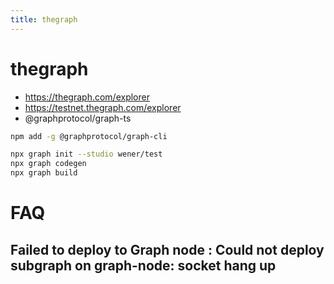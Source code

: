 ```yaml
---
title: thegraph
---
```


# thegraph

- https://thegraph.com/explorer
- https://testnet.thegraph.com/explorer
- @graphprotocol/graph-ts

```bash
npm add -g @graphprotocol/graph-cli

npx graph init --studio wener/test
npx graph codegen
npx graph build
```


# FAQ

## Failed to deploy to Graph node : Could not deploy subgraph on graph-node: socket hang up
